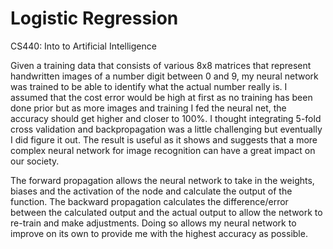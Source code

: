 # Logistic Regression 
CS440: Into to Artificial Intelligence

Given a training data that consists of various 8x8 matrices that represent handwritten images of a number digit between 0 and 9, my neural network was trained to be able to identify what the actual number really is. I assumed that the cost error would be high at first as no training has been done prior but as more images and training I fed the neural net, the accuracy should get higher and closer to 100%. I thought integrating 5-fold cross validation and backpropagation was a little challenging but eventually I did figure it out. The result is useful as it shows and suggests that a more complex neural network for image recognition can have a great impact on our society.

 The forward propagation allows the neural network to take in the weights, biases and the activation of the node and calculate the output of the function. The backward propagation calculates the difference/error between the calculated output and the actual output to allow the network to re-train and make adjustments. Doing so allows my neural network to improve on its own to provide me with the highest accuracy as possible.
 
 
